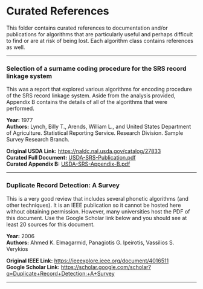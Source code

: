 # Curated References

This folder contains curated references to documentation and/or publications for algorithms that are particularly useful and perhaps difficult to find or are at risk of being lost. Each algorithm class contains references as well.

---

### Selection of a surname coding procedure for the SRS record linkage system

This was a report that explored various algorithms for encoding procedure of the SRS record linkage system. Aside from the analysis provided, Appendix B contains the details of all of the algorithms that were performed.

**Year:** 1977  
**Authors:** Lynch, Billy T., Arends, William L., and United States Department of Agriculture. Statistical Reporting Service. Research Division. Sample Survey Research Branch.  

**Original USDA Link:** https://naldc.nal.usda.gov/catalog/27833  
**Curated Full Document:** [USDA-SRS-Publication.pdf](./USDA-SRS-Publication.pdf)  
**Curated Appendix B:** [USDA-SRS-Appendix-B.pdf](./USDA-SRS-Appendix-B.pdf)  

---

### Duplicate Record Detection: A Survey

This is a very good review that includes several phonetic algorithms (and other techniques). It is an IEEE publication so it cannot be hosted here without obtaining permission. However, many universities host the PDF of this document. Use the Google Scholar link below and you should see at least 20 sources for this document.

**Year:** 2006  
**Authors:** Ahmed K. Elmagarmid, Panagiotis G. Ipeirotis, Vassilios S. Verykios  

**Original IEEE Link:** https://ieeexplore.ieee.org/document/4016511  
**Google Scholar Link:** https://scholar.google.com/scholar?q=Duplicate+Record+Detection:+A+Survey  

---
